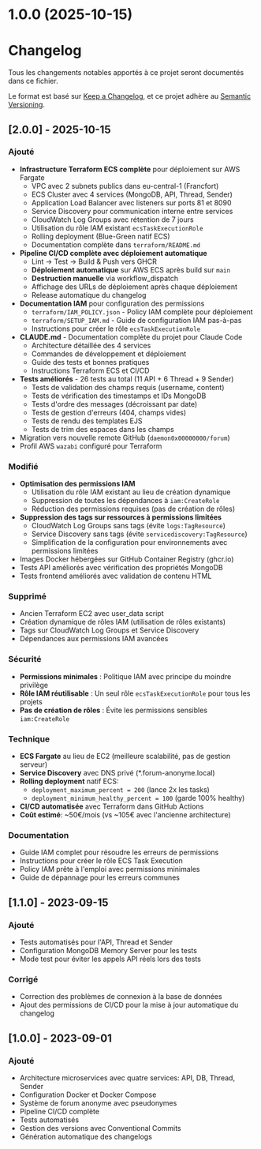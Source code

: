 # 1.0.0 (2025-10-15)



# Changelog

Tous les changements notables apportés à ce projet seront documentés dans ce fichier.

Le format est basé sur [Keep a Changelog](https://keepachangelog.com/fr/1.0.0/),
et ce projet adhère au [Semantic Versioning](https://semver.org/spec/v2.0.0.html).

## [2.0.0] - 2025-10-15

### Ajouté
- **Infrastructure Terraform ECS complète** pour déploiement sur AWS Fargate
  - VPC avec 2 subnets publics dans eu-central-1 (Francfort)
  - ECS Cluster avec 4 services (MongoDB, API, Thread, Sender)
  - Application Load Balancer avec listeners sur ports 81 et 8090
  - Service Discovery pour communication interne entre services
  - CloudWatch Log Groups avec rétention de 7 jours
  - Utilisation du rôle IAM existant `ecsTaskExecutionRole`
  - Rolling deployment (Blue-Green natif ECS)
  - Documentation complète dans `terraform/README.md`
- **Pipeline CI/CD complète avec déploiement automatique**
  - Lint → Test → Build & Push vers GHCR
  - **Déploiement automatique** sur AWS ECS après build sur `main`
  - **Destruction manuelle** via workflow_dispatch
  - Affichage des URLs de déploiement après chaque déploiement
  - Release automatique du changelog
- **Documentation IAM** pour configuration des permissions
  - `terraform/IAM_POLICY.json` - Policy IAM complète pour déploiement
  - `terraform/SETUP_IAM.md` - Guide de configuration IAM pas-à-pas
  - Instructions pour créer le rôle `ecsTaskExecutionRole`
- **CLAUDE.md** - Documentation complète du projet pour Claude Code
  - Architecture détaillée des 4 services
  - Commandes de développement et déploiement
  - Guide des tests et bonnes pratiques
  - Instructions Terraform ECS et CI/CD
- **Tests améliorés** - 26 tests au total (11 API + 6 Thread + 9 Sender)
  - Tests de validation des champs requis (username, content)
  - Tests de vérification des timestamps et IDs MongoDB
  - Tests d'ordre des messages (décroissant par date)
  - Tests de gestion d'erreurs (404, champs vides)
  - Tests de rendu des templates EJS
  - Tests de trim des espaces dans les champs
- Migration vers nouvelle remote GitHub (`daemon0x00000000/forum`)
- Profil AWS `wazabi` configuré pour Terraform

### Modifié
- **Optimisation des permissions IAM**
  - Utilisation du rôle IAM existant au lieu de création dynamique
  - Suppression de toutes les dépendances à `iam:CreateRole`
  - Réduction des permissions requises (pas de création de rôles)
- **Suppression des tags sur ressources à permissions limitées**
  - CloudWatch Log Groups sans tags (évite `logs:TagResource`)
  - Service Discovery sans tags (évite `servicediscovery:TagResource`)
  - Simplification de la configuration pour environnements avec permissions limitées
- Images Docker hébergées sur GitHub Container Registry (ghcr.io)
- Tests API améliorés avec vérification des propriétés MongoDB
- Tests frontend améliorés avec validation de contenu HTML

### Supprimé
- Ancien Terraform EC2 avec user_data script
- Création dynamique de rôles IAM (utilisation de rôles existants)
- Tags sur CloudWatch Log Groups et Service Discovery
- Dépendances aux permissions IAM avancées

### Sécurité
- **Permissions minimales** : Politique IAM avec principe du moindre privilège
- **Rôle IAM réutilisable** : Un seul rôle `ecsTaskExecutionRole` pour tous les projets
- **Pas de création de rôles** : Évite les permissions sensibles `iam:CreateRole`

### Technique
- **ECS Fargate** au lieu de EC2 (meilleure scalabilité, pas de gestion serveur)
- **Service Discovery** avec DNS privé (*.forum-anonyme.local)
- **Rolling deployment** natif ECS:
  - `deployment_maximum_percent = 200` (lance 2x les tasks)
  - `deployment_minimum_healthy_percent = 100` (garde 100% healthy)
- **CI/CD automatisée** avec Terraform dans GitHub Actions
- **Coût estimé**: ~50€/mois (vs ~105€ avec l'ancienne architecture)

### Documentation
- Guide IAM complet pour résoudre les erreurs de permissions
- Instructions pour créer le rôle ECS Task Execution
- Policy IAM prête à l'emploi avec permissions minimales
- Guide de dépannage pour les erreurs communes

## [1.1.0] - 2023-09-15

### Ajouté
- Tests automatisés pour l'API, Thread et Sender
- Configuration MongoDB Memory Server pour les tests
- Mode test pour éviter les appels API réels lors des tests

### Corrigé
- Correction des problèmes de connexion à la base de données
- Ajout des permissions de CI/CD pour la mise à jour automatique du changelog

## [1.0.0] - 2023-09-01

### Ajouté
- Architecture microservices avec quatre services: API, DB, Thread, Sender
- Configuration Docker et Docker Compose
- Système de forum anonyme avec pseudonymes
- Pipeline CI/CD complète
- Tests automatisés
- Gestion des versions avec Conventional Commits
- Génération automatique des changelogs 